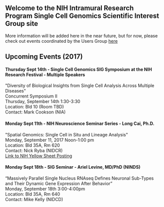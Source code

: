 ## Welcome to the NIH Intramural Research Program Single Cell Genomics Scientific Interest Group site


More information will be added here in the near future, but for now, please check out events coordinated by the Users Group <a href="https://nih-irp-singlecell.github.io/SC-UsersGroup/">here</a>

## Upcoming Events (2017)

#### Thursday Sept 14th - Single Cell Genomics SIG Symposium at the NIH Research Festival - Multiple Speakers
"Diversity of Biological Insights from Single Cell Analysis Across Multiple Diseases"<br/>
Concurrent Symposium II<br/>
Thursday, September 14th 1:30-3:30<br/>
Location: Bld 10 (Room TBD)<br/>
Contact: Mark Cookson (NIA)

#### Monday Sept 11th - NIH Neuroscience Seminar Series - Long Cai, Ph.D.
"Spatial Genomics: Single Cell in Situ and Lineage Analysis"<br/>
Monday, September 11, 2017 Noon-1:00 pm <br/>
Location: Bld 35A, Rm 620<br/>
Contact: Nick Ryba (NIDCR)<br/>
<a href="http://calendar.nih.gov/app/MCalInfoView.aspx?EvtID=34560">Link to NIH Yellow Sheet Posting</a>


#### Monday Sept 18th - SIG Seminar - Ariel Levine, MD/PhD (NINDS)
“Massively Parallel Single Nucleus RNAseq Defines Neuronal Sub-Types and Their Dynamic Gene Expression After Behavior”<br/>
Monday, September 18th 3:00-4:00pm<br/>
Location: Bld 35A, Rm 640<br/>
Contact: Mike Kelly (NIDCD)<br/>



 




